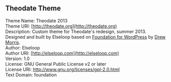 ## Theodate Theme

Theme Name: Theodate 2013   
Theme URI: [http://theodate.org](http://theodate.org)   
Description: Custom theme for Theodate's redesign, summer 2013. Designed and built by Elseloop based on [Foundation for WordPress](https://github.com/drewsymo/Foundation) by [Drew Morris](http://drewsymo.com/).   
Author: Elseloop   
Author URI: [http://elseloop.com](http://elseloop.com)   
Version: 1.0   
License: GNU General Public License v2 or later   
License URI: http://www.gnu.org/licenses/gpl-2.0.html   
Text Domain: foundation   